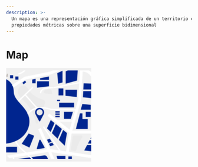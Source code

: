 ```yaml
---
description: >-
  Un mapa es una representación gráfica simplificada de un territorio con
  propiedades métricas sobre una superficie bidimensional
---
```


# Map

![](../../../.gitbook/assets/image%20%28231%29.png)

